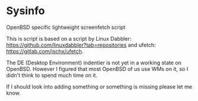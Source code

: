# Sysinfo

OpenBSD specific lightweight screenfetch script

This is script is based on a script by Linux Dabbler: https://github.com/linuxdabbler?tab=repositories
and ufetch: https://gitlab.com/jschx/ufetch.

The DE (Desktop Environment) indentier is not yet in a working state on OpenBSD. However I figured that most OpenBSD of us use WMs on it, so I didn't think to spend much time on it. 

If I should look into adding something or something is missing please let me know.
